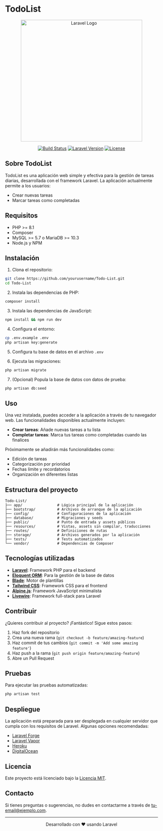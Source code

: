 # TodoList

<p align="center">
<img src="https://raw.githubusercontent.com/laravel/art/master/logo-lockup/5%20SVG/2%20CMYK/1%20Full%20Color/laravel-logolockup-cmyk-red.svg" width="400" alt="Laravel Logo">
</p>

<p align="center">
<a href="https://github.com/yourusername/Todo-List/actions"><img src="https://img.shields.io/github/workflow/status/yourusername/Todo-List/CI" alt="Build Status"></a>
<a href="https://packagist.org/packages/laravel/framework"><img src="https://img.shields.io/packagist/v/laravel/framework" alt="Laravel Version"></a>
<a href="https://opensource.org/licenses/MIT"><img src="https://img.shields.io/badge/License-MIT-green.svg" alt="License"></a>
</p>

## Sobre TodoList

TodoList es una aplicación web simple y efectiva para la gestión de tareas diarias, desarrollada con el framework Laravel. La aplicación actualmente permite a los usuarios:

- Crear nuevas tareas
- Marcar tareas como completadas

## Requisitos

- PHP >= 8.1
- Composer
- MySQL >= 5.7 o MariaDB >= 10.3
- Node.js y NPM

## Instalación

1. Clona el repositorio:
```bash
git clone https://github.com/yourusername/Todo-List.git
cd Todo-List
```

2. Instala las dependencias de PHP:
```bash
composer install
```

3. Instala las dependencias de JavaScript:
```bash
npm install && npm run dev
```

4. Configura el entorno:
```bash
cp .env.example .env
php artisan key:generate
```

5. Configura tu base de datos en el archivo `.env`

6. Ejecuta las migraciones:
```bash
php artisan migrate
```

7. (Opcional) Popula la base de datos con datos de prueba:
```bash
php artisan db:seed
```

## Uso

Una vez instalada, puedes acceder a la aplicación a través de tu navegador web. Las funcionalidades disponibles actualmente incluyen:

- **Crear tareas**: Añade nuevas tareas a tu lista
- **Completar tareas**: Marca tus tareas como completadas cuando las finalices

Próximamente se añadirán más funcionalidades como:
- Edición de tareas
- Categorización por prioridad
- Fechas límite y recordatorios
- Organización en diferentes listas

## Estructura del proyecto

```
Todo-List/
├── app/                # Lógica principal de la aplicación
├── bootstrap/          # Archivos de arranque de la aplicación
├── config/             # Configuraciones de la aplicación
├── database/           # Migraciones y seeds
├── public/             # Punto de entrada y assets públicos
├── resources/          # Vistas, assets sin compilar, traducciones
├── routes/             # Definiciones de rutas
├── storage/            # Archivos generados por la aplicación
├── tests/              # Tests automatizados
└── vendor/             # Dependencias de Composer
```

## Tecnologías utilizadas

- **[Laravel](https://laravel.com)**: Framework PHP para el backend
- **[Eloquent ORM](https://laravel.com/docs/eloquent)**: Para la gestión de la base de datos
- **[Blade](https://laravel.com/docs/blade)**: Motor de plantillas
- **[Tailwind CSS](https://tailwindcss.com)**: Framework CSS para el frontend
- **[Alpine.js](https://alpinejs.dev)**: Framework JavaScript minimalista
- **[Livewire](https://laravel-livewire.com)**: Framework full-stack para Laravel

## Contribuir

¿Quieres contribuir al proyecto? ¡Fantástico! Sigue estos pasos:

1. Haz fork del repositorio
2. Crea una nueva rama (`git checkout -b feature/amazing-feature`)
3. Haz commit de tus cambios (`git commit -m 'Add some amazing feature'`)
4. Haz push a la rama (`git push origin feature/amazing-feature`)
5. Abre un Pull Request

## Pruebas

Para ejecutar las pruebas automatizadas:

```bash
php artisan test
```

## Despliegue

La aplicación está preparada para ser desplegada en cualquier servidor que cumpla con los requisitos de Laravel. Algunas opciones recomendadas:

- [Laravel Forge](https://forge.laravel.com)
- [Laravel Vapor](https://vapor.laravel.com)
- [Heroku](https://heroku.com)
- [DigitalOcean](https://digitalocean.com)

## Licencia

Este proyecto está licenciado bajo la [Licencia MIT](https://opensource.org/licenses/MIT).

## Contacto

Si tienes preguntas o sugerencias, no dudes en contactarme a través de [tu-email@ejemplo.com](mailto:tu-email@ejemplo.com).

---

<p align="center">Desarrollado con ❤️ usando Laravel</p>
